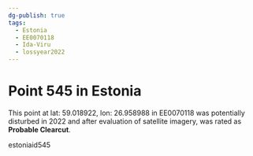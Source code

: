 ```yaml
---
dg-publish: true
tags:
  - Estonia
  - EE0070118
  - Ida-Viru
  - lossyear2022
---
```


# Point 545 in Estonia

This point at lat: 59.018922, lon: 26.958988 in EE0070118 was potentially disturbed in 2022 and after evaluation of satellite imagery, was rated as **Probable Clearcut**.



estoniaid545